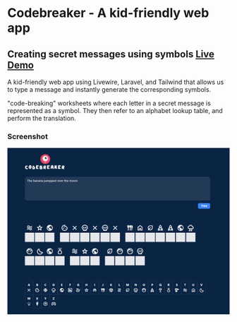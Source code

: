 # Codebreaker - A kid-friendly web app

## Creating secret messages using symbols [Live Demo](https://codebreaker.drork.live)

A kid-friendly web app using Livewire, Laravel, and Tailwind that allows us to type a message and instantly generate the corresponding symbols.

"code-breaking" worksheets where each letter in a secret message is represented as a symbol. They then refer to an alphabet lookup table, and perform the translation.


### Screenshot

![](./screenshot.png)





